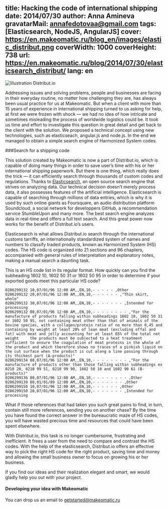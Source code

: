title: Hacking the code of international shipping
date: 2014/07/30
author: Anna Amineva
gravatarMail: annafedotovaa@gmail.com
tags: [Elasticsearch, NodeJS, AngularJS]
cover: https://en.makeomatic.ru/blog_en/images/elastic_distribut.png
coverWidth: 1000
coverHeight: 738
url: https://en.makeomatic.ru/blog/2014/07/30/elasticsearch_distribut/
lang: en
---

![Illustration Distribut.io](/blog/images/elastic_distribut.png)

Addressing issues and solving problems, people and businesses are facing in their everyday routine, no matter how challenging they are, has always been usual practice for us at Makeomatic. But when a client with more than 15 years of experience in international shipping turned to us asking for help, at first we were frozen with shock — we had no idea of how intricate and sometimes misleading the process of worldwide logistics could be. It took us time and effort to investigate this question in great detail and get back to the client with the solution. We proposed a technical concept using new technologies, such as elasticseach, angular.js and node.js. In the end we managed to obtain a simple search engine of Harmonized System codes.
<!-- more -->

###Search for a shipping code

This solution created by Makeomatic is now a part of Distribut.io, which is capable of doing many things in order to save user’s time with his or her international shipping paperwork. But there is one thing, which really does the trick — it can efficiently search through thousands of custom codes and regulations. Thanks to [Elasticsearch](http://www.elasticsearch.org/), an open source search engine that strives on analyzing data. Our technical decision doesn’t merely process data, it also possesses features of the artificial intelligence. Elasticsearch is capable of searching through millions of data entries, which is why it is used by such online giants as Foursquare, an audio distribution platform Soundcloud, a social network for developpers GitHub, a recommendation service StumbleUpon and many more. The best search engine analyzes data in real-time and offers a full text search. And this great power now works for the benefit of Distribut.io’s users.

Elasticsearch is what allows Distribut.io search through the international customs tarriffs, an internationally standardized system of names and numbers to classify traded products, known as Harmonized System (HS) codes. The HS code is organized into 21 sections and 96 chapters, accompanied with general rules of interpretation and explanatory notes, making a manual search a daunting task.

This is an HS code list in its regular format. How quickly can you find the subheading 1602 10, 1602 50 31 or 1602 50 95 in order to determine if your exported goods meet this particular HS code?

```
0206299132 10,07/01/96 12:00 AM,,EN,10,- - - - - ,Other
0206299132 20,07/01/96 12:00 AM,,EN,10,- - - - - - ,"Thin skirt, whole"
0206299132 30,07/01/96 12:00 AM,,EN,10,- - - - - - - ,Intended for processing
0206299132 80,07/01/96 12:00 AM,,EN,10,- - - - - - - - ,"For the manufacture of products falling within subheadings 1602 10, 1602 50 31 or 1602 50 95, not containing meat other than that of animals of the bovine species, with a collagen/protein ratio of no more than 0,45 and containing by weight at least 20% of lean meat (excluding offal and fat) with meat and jelly accounting for at least 85% of the total net weight	 the products must be subjected to a heat treatment sufficient to ensure the coagulation of meat proteins in the whole of the product and which therefore shows no traces of a pinkish liquid on the cut surface when the product is cut along a line passing through its thickest part (A-products)"
0206299134 80,07/01/96 12:00 AM,,EN,10,- - - - - - - - ,"For the manufacture of products other than those falling within subheadings ex 0210 20, 0210 99 51, 0210 99 90, 1602 50 10 and 1602 90 61 (B-products)"
0206299136 80,07/01/96 12:00 AM,,EN,10,- - - - - - - - ,Other
0206299139 80,01/01/89 12:00 AM,,EN,10,- - - - - - - ,Other
0206299150 10,07/01/96 12:00 AM,,EN,10,- - - - - - ,Other
0206299150 20,07/01/96 12:00 AM,,EN,10,- - - - - - - ,Intended for processing
```

What if those references that had taken you such great pains to find, in turn, contain still more references, sending you on another chase? By the time you have found the correct answer in the bureaucratic maze of HS codes, you will have wasted precious time and resources that could have been spent elsewhere.

With Distribut.io, this task is no longer cumbersome, frustrating and inefficient. It frees a user from the need to compare and contrast the HS codes. With the help of the elasticsearch, Distribut.io offers an effective way to pick the right HS code for the right product, saving time and money and allowing the small business owner to focus on growing his or her business.

If you find our ideas and their realization elegant and smart, we would gladly help you out with your project.  
#### Developing your idea with Makeomatic
You can drop us an email to [getstarted@makeomatic.ru](mailto:getstarted@makeomatic.ru)


